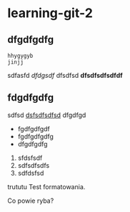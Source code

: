 # learning-git-2

## dfgdfgdfg

    hhygygyb
    jinjj

sdfasfd *dfdgsdf* dfsdfsd **dfsdfsdfsdfdf**

## fdgdfgdfg

sdfsd [dsfsdfsdfsd](http://www.google.pl) dfgdfgd

* fgdfgdfgdf
* fgdfgdfgdfg
* dfgdfgdfg


1. sfdsfsdf
2. sdfsdfsdfs
3. sdfdsfsd

trututu
Test formatowania.

Co powie ryba?
